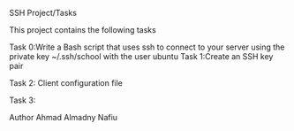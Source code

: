 SSH Project/Tasks

This project contains the following tasks

Task 0:Write a Bash script that uses ssh to connect to your server using the private key ~/.ssh/school with the user ubuntu 
Task 1:Create an SSH key pair

Task 2: Client configuration file

Task 3: 

Author
Ahmad Almadny Nafiu
